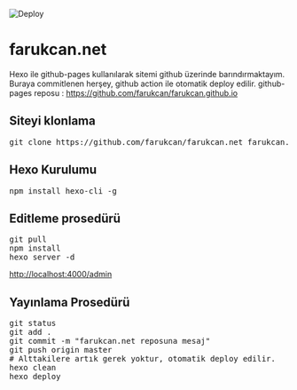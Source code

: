 ![Deploy](https://github.com/farukcan/farukcan.net/workflows/Deploy/badge.svg)

# farukcan.net

Hexo ile github-pages kullanılarak sitemi github üzerinde barındırmaktayım.
Buraya commitlenen herşey, github action ile otomatik deploy edilir.
github-pages reposu : https://github.com/farukcan/farukcan.github.io

## Siteyi klonlama
<pre>
git clone https://github.com/farukcan/farukcan.net farukcan.net
</pre>

## Hexo Kurulumu
<pre>
npm install hexo-cli -g
</pre>


## Editleme prosedürü
<pre>
git pull
npm install
hexo server -d
</pre>
[http://localhost:4000/admin](http://localhost:4000/admin)

## Yayınlama Prosedürü
<pre>
git status
git add .
git commit -m "farukcan.net reposuna mesaj"
git push origin master
# Alttakilere artık gerek yoktur, otomatik deploy edilir.
hexo clean
hexo deploy
</pre>
